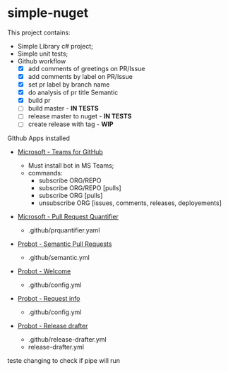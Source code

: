 # simple-nuget

This project contains:
- Simple Library c# project;
- Simple unit tests;
- Github workflow
  - [x] add comments of greetings on PR/Issue
  - [x] add comments by label on PR/Issue
  - [x] set pr label by branch name
  - [x] do analysis of pr title Semantic
  - [x] build pr
  - [ ] build master - **IN TESTS**
  - [ ] release master to nuget - **IN TESTS**
  - [ ] create release with tag - **WIP**

GIthub Apps installed

- [Microsoft - Teams for GitHub](https://teams.github.com/)
  - Must install bot in MS Teams;
  - commands:
    - subscribe ORG/REPO
    - subscribe ORG/REPO [pulls]
    - subscribe ORG [pulls]
    - unsubscribe ORG [issues, comments, releases, deployements]

- [Microsoft - Pull Request Quantifier](https://github.com/microsoft/PullRequestQuantifier)
  - .github/prquantifier.yaml

- [Probot - Semantic Pull Requests](https://github.com/zeke/semantic-pull-requests/blob/master/README.md)
  - .github/semantic.yml

- [Probot - Welcome](https://github.com/apps/welcome)
  - .github/config.yml

- [Probot - Request info](https://github.com/apps/request-info)
  - .github/config.yml

- [Probot - Release drafter](https://github.com/marketplace/actions/release-drafter)
  - .github/release-drafter.yml
  - release-drafter.yml



teste changing to check if pipe will run

